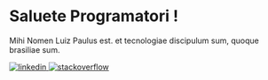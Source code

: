 <h1> Saluete Programatori ! </h1>
<p> Mihi Nomen Luiz Paulus est. et tecnologiae discipulum sum, quoque brasiliae sum. </p>

<a href="https://www.linkedin.com/in/luiz-paulo-82846a255?lipi=urn%3Ali%3Apage%3Ad_flagship3_profile_view_base_contact_details%3BZzVz%2FPvhTKyyyKP5XOcMeg%3D%3D">
<img src="https://img.shields.io/badge/LinkedIn-0077B5?style=for-the-badge&logo=linkedin&logoColor=" alt="linkedin">
</a>

<a href="https://stackoverflow.com/users/20373525/luiz">
<img src="https://img.shields.io/badge/Stack_Overflow-FE7A16?style=for-the-badge&logo=stack-overflow&logoColor=white" alt="stackoverflow">
</a>


